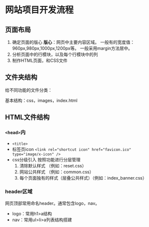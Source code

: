 # 网站项目开发流程

## 页面布局

1. 确定页面的版心
**版心**：网页中主要内容区域。
一般有的宽度值：960px,980px,1000px,1200px等。
一般采用margin方法居中。
2. 分析页面中的行模块，以及每个行模块中的列
3. 制作HTML页面，和CSS文件

## 文件夹结构

给不同功能的文件分类：

基本结构：css，images，index.html

## HTML文件结构

### `<head>`内

- `<title>`
- 标签页icon
`<link rel="shortcut icon" href="favicon.ico" type="image/x-icon" />`
- css分级引入 按照功能进行分层管理
    1. 清除默认样式 （例如：reset.css）
    2. 网站公共样式 （例如：common.css）
    3. 每个页面独有的样式（层叠公共样式）（例如：index_banner.css）

### header区域

网页顶部常用命名header。通常包含logo，nav。

- logo：常用h1>a结构
- nav：常用ul>li>a列表结构搭建
